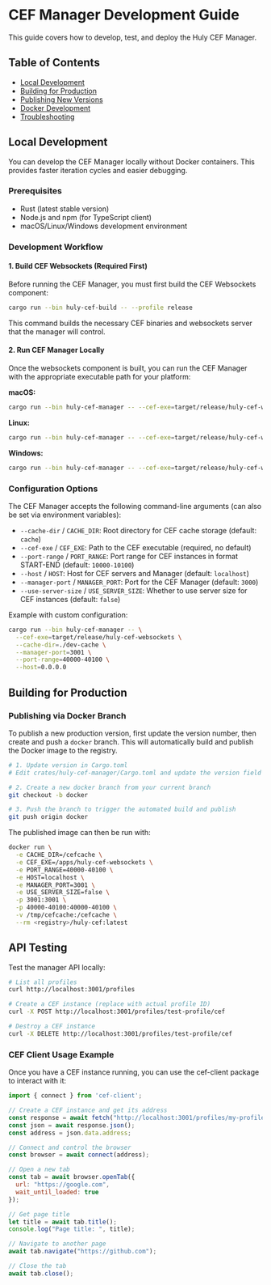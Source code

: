 # CEF Manager Development Guide

This guide covers how to develop, test, and deploy the Huly CEF Manager.

## Table of Contents
- [Local Development](#local-development)
- [Building for Production](#building-for-production)
- [Publishing New Versions](#publishing-new-versions)
- [Docker Development](#docker-development)
- [Troubleshooting](#troubleshooting)

## Local Development

You can develop the CEF Manager locally without Docker containers. This provides faster iteration cycles and easier debugging.

### Prerequisites

- Rust (latest stable version)
- Node.js and npm (for TypeScript client)
- macOS/Linux/Windows development environment

### Development Workflow

#### 1. Build CEF Websockets (Required First)

Before running the CEF Manager, you must first build the CEF Websockets component:

```bash
cargo run --bin huly-cef-build -- --profile release
```

This command builds the necessary CEF binaries and websockets server that the manager will control.

#### 2. Run CEF Manager Locally

Once the websockets component is built, you can run the CEF Manager with the appropriate executable path for your platform:

**macOS:**
```bash
cargo run --bin huly-cef-manager -- --cef-exe=target/release/huly-cef-websockets.app/Contents/MacOS/huly-cef-websockets
```

**Linux:**
```bash
cargo run --bin huly-cef-manager -- --cef-exe=target/release/huly-cef-websockets
```

**Windows:**
```bash
cargo run --bin huly-cef-manager -- --cef-exe=target/release/huly-cef-websockets.exe
```

### Configuration Options

The CEF Manager accepts the following command-line arguments (can also be set via environment variables):

- `--cache-dir` / `CACHE_DIR`: Root directory for CEF cache storage (default: `cache`)
- `--cef-exe` / `CEF_EXE`: Path to the CEF executable (required, no default)
- `--port-range` / `PORT_RANGE`: Port range for CEF instances in format START-END (default: `10000-10100`)
- `--host` / `HOST`: Host for CEF servers and Manager (default: `localhost`)
- `--manager-port` / `MANAGER_PORT`: Port for the CEF Manager (default: `3000`)
- `--use-server-size` / `USE_SERVER_SIZE`: Whether to use server size for CEF instances (default: `false`)

Example with custom configuration:
```bash
cargo run --bin huly-cef-manager -- \
  --cef-exe=target/release/huly-cef-websockets \
  --cache-dir=./dev-cache \
  --manager-port=3001 \
  --port-range=40000-40100 \
  --host=0.0.0.0
```

## Building for Production

### Publishing via Docker Branch

To publish a new production version, first update the version number, then create and push a `docker` branch. This will automatically build and publish the Docker image to the registry.

```bash
# 1. Update version in Cargo.toml
# Edit crates/huly-cef-manager/Cargo.toml and update the version field

# 2. Create a new docker branch from your current branch
git checkout -b docker

# 3. Push the branch to trigger the automated build and publish
git push origin docker
```

The published image can then be run with:

```bash
docker run \
  -e CACHE_DIR=/cefcache \
  -e CEF_EXE=/apps/huly-cef-websockets \
  -e PORT_RANGE=40000-40100 \
  -e HOST=localhost \
  -e MANAGER_PORT=3001 \
  -e USE_SERVER_SIZE=false \
  -p 3001:3001 \
  -p 40000-40100:40000-40100 \
  -v /tmp/cefcache:/cefcache \
  --rm <registry>/huly-cef:latest
```

## API Testing

Test the manager API locally:

```bash
# List all profiles
curl http://localhost:3001/profiles

# Create a CEF instance (replace with actual profile ID)
curl -X POST http://localhost:3001/profiles/test-profile/cef

# Destroy a CEF instance
curl -X DELETE http://localhost:3001/profiles/test-profile/cef
```

### CEF Client Usage Example

Once you have a CEF instance running, you can use the cef-client package to interact with it:

```javascript
import { connect } from 'cef-client';

// Create a CEF instance and get its address
const response = await fetch("http://localhost:3001/profiles/my-profile/cef");
const json = await response.json();
const address = json.data.address;

// Connect and control the browser
const browser = await connect(address);

// Open a new tab
const tab = await browser.openTab({ 
  url: "https://google.com", 
  wait_until_loaded: true 
});

// Get page title
let title = await tab.title();
console.log("Page title: ", title);

// Navigate to another page
await tab.navigate("https://github.com");

// Close the tab
await tab.close();
```
